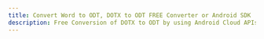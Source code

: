 ---title: Convert Word to ODT, DOTX to ODT FREE Converter or Android SDKdescription: Free Conversion of DOTX to ODT by using Android Cloud APIs & SDKs. Also Create, Edit & Render Microsoft Word & OpenOffice documents in the Cloud.---